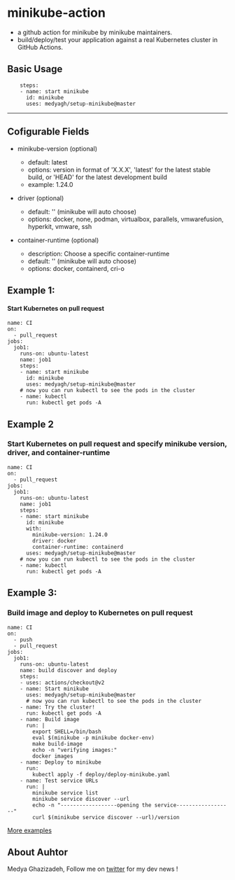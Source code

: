 
# minikube-action
- a github action for minikube by minikube maintainers. 
- build/deploy/test your application against a real Kubernetes cluster in GitHub Actions.

## Basic Usage
```
    steps:
    - name: start minikube
      id: minikube
      uses: medyagh/setup-minikube@master

```
---

## Cofigurable Fields
- minikube-version (optional)
  - default: latest
  - options: version in format of 'X.X.X', 'latest' for the latest stable build, or 'HEAD' for the latest development build
  - example: 1.24.0

- driver (optional)
  - default: '' (minikube will auto choose)
  - options: docker, none, podman, virtualbox, parallels, vmwarefusion, hyperkit, vmware, ssh
- container-runtime (optional)
  - description: Choose a specific container-runtime
  - default: '' (minikube will auto choose)
  - options: docker, containerd, cri-o

## Example 1: 
#### Start Kubernetes on pull request

```
name: CI
on:
  - pull_request
jobs:
  job1:
    runs-on: ubuntu-latest
    name: job1
    steps:
    - name: start minikube
      id: minikube
      uses: medyagh/setup-minikube@master
    # now you can run kubectl to see the pods in the cluster
    - name: kubectl
      run: kubectl get pods -A
```

## Example 2
### Start Kubernetes on pull request and specify minikube version, driver, and container-runtime

```
name: CI
on:
  - pull_request
jobs:
  job1:
    runs-on: ubuntu-latest
    name: job1
    steps:
    - name: start minikube
      id: minikube
      with:
        minikube-version: 1.24.0
        driver: docker
        container-runtime: containerd
      uses: medyagh/setup-minikube@master
    # now you can run kubectl to see the pods in the cluster
    - name: kubectl
      run: kubectl get pods -A
```

## Example 3:
### Build image and deploy to Kubernetes on pull request
```
name: CI
on:
  - push
  - pull_request
jobs:
  job1:
    runs-on: ubuntu-latest
    name: build discover and deploy
    steps:
    - uses: actions/checkout@v2
    - name: Start minikube
      uses: medyagh/setup-minikube@master
      # now you can run kubectl to see the pods in the cluster
    - name: Try the cluster!
      run: kubectl get pods -A
    - name: Build image
      run: |
        export SHELL=/bin/bash
        eval $(minikube -p minikube docker-env)
        make build-image
        echo -n "verifying images:"
        docker images
    - name: Deploy to minikube
      run:
        kubectl apply -f deploy/deploy-minikube.yaml
    - name: Test service URLs
      run: |
        minikube service list
        minikube service discover --url
        echo -n "------------------opening the service------------------"
        curl $(minikube service discover --url)/version
```

[More examples](https://github.com/medyagh/setup-minikube/tree/master/examples)

## About Auhtor

Medya Ghazizadeh, Follow me on [twitter](https://twitter.com/medya_dev) for my dev news !
